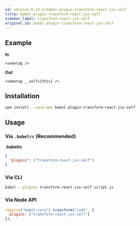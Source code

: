 ```yaml
---
id: version-6.23.3-babel-plugin-transform-react-jsx-self
title: babel-plugin-transform-react-jsx-self
sidebar_label: transform-react-jsx-self
original_id: babel-plugin-transform-react-jsx-self
---
```


## Example

**In**

```
<sometag />
```

**Out**

```
<sometag __self={this} />
```

## Installation

```sh
npm install --save-dev babel-plugin-transform-react-jsx-self
```

## Usage

### Via `.babelrc` (Recommended)

**.babelrc**

```json
{
  "plugins": ["transform-react-jsx-self"]
}
```

### Via CLI

```sh
babel --plugins transform-react-jsx-self script.js
```

### Via Node API

```javascript
require("babel-core").transform("code", {
  plugins: ["transform-react-jsx-self"]
});
```

